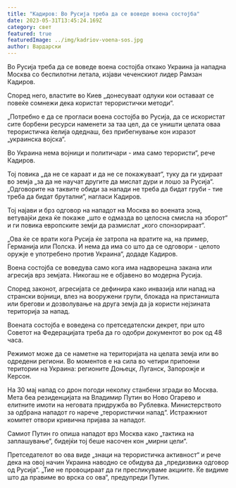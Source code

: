 ```yaml
---
title: "Кадиров: Во Русија треба да се воведе воена состојба"
date: 2023-05-31T13:45:24.169Z
category: свет
featured: true
featuredImage: ../img/kadriov-voena-sos.jpg
author: Вардарски
---
```

Во Русија треба да се воведе воена состојба откако Украина ја нападна Москва со беспилотни летала, изјави чеченскиот лидер Рамзан Кадиров.

Според него, властите во Киев „донесуваат одлуки кои оставаат се повеќе сомнежи дека користат терористички методи“.

„Потребно е да се прогласи воена состојба во Русија, да се искористат сите борбени ресурси наменети за таа цел, да се уништи целата оваа терористичка ќелија одеднаш, без прибегнување кон изразот „украинска војска“.

Во Украина нема војници и политичари - има само терористи“, рече Кадиров.

Тој повика „да не се караат и да не се покажуваат“, туку да ги удираат во земја „за да не научат другите да мислат дури и лошо за Русија“. „Одговорите на таквите обиди за напади не треба да бидат груби - тие треба да бидат брутални“, нагласи Кадиров.

Тој најави и брз одговор на нападот на Москва во воената зона, ветувајќи дека ќе покаже „што е одмазда во целосна смисла на зборот“ и ги повика европските земји да размислат „кого спонзорираат“.

„Ова ќе се врати кога Русија ќе затропа на вратите на, на пример, Германија или Полска. И нема да има со што да се одговори - целото оружје е употребено против Украина“, додаде Кадиров.

Воена состојба се воведува само кога има надворешна закана или агресија врз земјата. Никогаш не е објавено во модерна Русија.

Според законот, агресијата се дефинира како инвазија или напад на странски војници, влез на вооружени групи, блокада на пристаништа или брегови и дозволување на друга земја да ја користи нејзината територија за напад.

Воената состојба е воведена со претседателски декрет, при што Советот на Федерацијата треба да го одобри документот во рок од 48 часа.

Режимот може да се наметне на територијата на целата земја или во одредени региони. Во моментов е на сила во четири припоени територии на Украина: регионите Доњецк, Луганск, Запорожје и Керсон.

На 30 мај напад со дрон погоди неколку станбени згради во Москва. Мета беа резиденцијата на Владимир Путин во Ново Огарево и елитните имоти на неговата придружба во Рублевка. Министерството за одбрана нападот го нарече „терористички напад“. Истражниот комитет отвори кривична пријава за нападот.

Самиот Путин го опиша нападот врз Москва како „тактика на заплашување“, бидејќи тој беше насочен кон „мирни цели“.

Претседателот во ова виде „знаци на терористичка активност“ и рече дека на овој начин Украина наводно се обидува да „предизвика одговор од Русија“. „Тие не провоцираат да ги пресликуваме акциите. Ќе видиме што да правиме во врска со ова“, предупреди Путин.